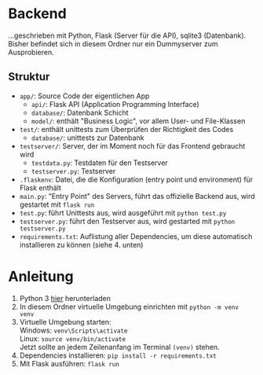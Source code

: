 
# Backend
...geschrieben mit Python, Flask (Server für die API), sqlite3 (Datenbank). Bisher befindet sich in diesem Ordner nur ein Dummyserver zum Ausprobieren.

## Struktur
- `app/`: Source Code der eigentlichen App
  - `api/`: Flask API (Application Programming Interface)
  - `database/`: Datenbank Schicht
  - `model/`: enthält "Business Logic", vor allem User- und File-Klassen
- `test/`: enthält unittests zum Überprüfen der Richtigkeit des Codes
  - `database/`: unittests zur Datenbank
- `testserver/`: Server, der im Moment noch für das Frontend gebraucht wird
  - `testdata.py`: Testdaten für den Testserver
  - `testserver.py`: Testserver
- `.flaskenv`: Datei, die die Konfiguration (entry point und environment) für Flask enthält
- `main.py`: "Entry Point" des Servers, führt das offizielle Backend aus, wird gestartet mit `flask run`
- `test.py`: führt Unittests aus, wird ausgeführt mit `python test.py`
- `testserver.py`: führt den Testserver aus, wird gestarted mit `python testserver.py`
- `requirements.txt`: Auflistung aller Dependencies, um diese automatisch installieren zu können (siehe 4. unten)

# Anleitung

1. Python 3 [hier](https://www.python.org/downloads/) herunterladen
2. In diesem Ordner virtuelle Umgebung einrichten mit `python -m venv venv`
3. Virtuelle Umgebung starten:  
Windows: `venv\Scripts\activate`  
Linux: `source venv/bin/activate`  
Jetzt sollte an jedem Zeilenanfang im Terminal `(venv)` stehen.
4. Dependencies installieren: `pip install -r requirements.txt`
5. Mit Flask ausführen: `flask run`
